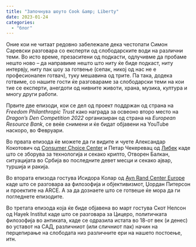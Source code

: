 ```yaml
---
title: "Започнува шоутo Cook &amp; Liberty"
date: 2023-01-24
categories: 
  - "блог"
---
```


Оние кои не читаат редовно забележале дека честопати Симон Саревски разговара со експерти од слободарските води на различни теми. Во исто време, презаситени од подкасти, одлучивме да пробаме нешто ново – да направиме нешто што ниту ќе биде подкаст, ниту интервју, ниту пак шоу за готвење (сепак, никој од нас не е професионален готвач), туку мешавина од трите. Па така, додека готвиме, со нашите гости ќе разговараме за слободарски теми на кои тие се експерти, анегдоти од нивните животи, храна, музика, култура и многу други работи.

Првите две епизоди, кои се дел од проект поддржан од страна на _Freedom Philanthropic Trust_ како награда за освеоно второ место на _Dragon’s Den Competition 2022_ организиран од страна на _European Resource Bank_, се веќе снимени и ќе бидат објавени на YouTube наскоро, во Февруари. 

Во првата епизода ќе можете да ги видите и чуете Александар Кокотович од [Consumer Choice Center](https://consumerchoicecenter.org/?gclid=CjwKCAiAoL6eBhA3EiwAXDom5p2jHdkKqxbhRU5gr1XXpEWy4B4log6H5aTxmo3GFt_x3Dyrhy92dxoCWyYQAvD_BwE) и Петар Чекеревац од [Либек](https://libek.rs/tim/) каде што се зборува за технологија и секако крипто, Отворен Балкан, ситуацијата во Србија во последните девет месци и секако ајвар, туршија и ракија. 

Во втората епизода гостува Исидора Колар од [Ayn Rand Center Europe](https://aynrandcentereurope.org/) каде што се разговара аа филозофија и објективизмот, Џордан Питерсон и проектите на ARCE. А за да дознаете што се готвеше ќе мора да ги погледнете епизодите. 

Во третата епизода која ќе биде објавена во март гостува Скот Нелсон од Hayek Institut каде што се разговара за Цицеро, политичката филозофија во антиката, каде се одразила истата во 18-от век (и денес) во уставот на САД, различниот (или сличниот пак) начин на перцепирање на слободата низ различните ери на нашето постоење, итн.
